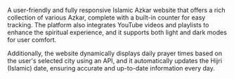 A user-friendly and fully responsive Islamic Azkar website that offers a rich collection of various Azkar, complete with a built-in counter for easy tracking. The platform also integrates YouTube videos and playlists to enhance the spiritual experience, and it supports both light and dark modes for user comfort.

Additionally, the website dynamically displays daily prayer times based on the user's selected city using an API, and it automatically updates the Hijri (Islamic) date, ensuring accurate and up-to-date information every day.
